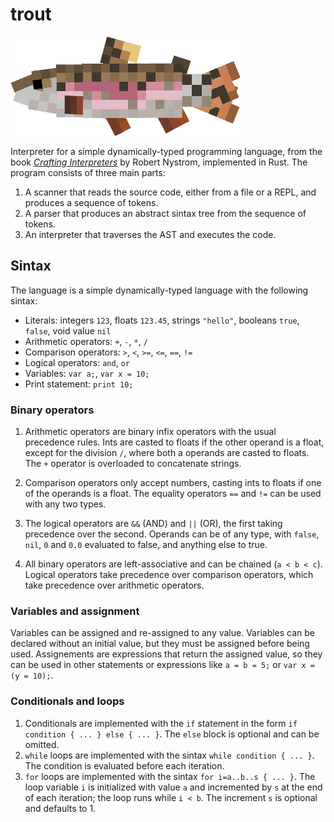 # trout

![minecraft trout](img/trout.webp)

Interpreter for a simple dynamically-typed programming
language, from the book [*Crafting
Interpreters*](https://craftinginterpreters.com/) by Robert
Nystrom, implemented in Rust. The program consists of three main parts:

1. A scanner that reads the source code, either from a file or a REPL, and produces a sequence of tokens.
2. A parser that produces an abstract sintax tree from the sequence of tokens.
3. An interpreter that traverses the AST and executes the code.

## Sintax

The language is a simple dynamically-typed language with the following sintax:

- Literals: integers `123`, floats `123.45`, strings `"hello"`, booleans `true`, `false`, void value `nil`
- Arithmetic operators: `+`, `-`, `*`, `/`
- Comparison operators: `>`, `<`, `>=`, `<=`, `==`, `!=`
- Logical operators: `and`, `or`
- Variables: `var a;`, `var x = 10;`
- Print statement: `print 10;`

### Binary operators
1. Arithmetic operators are binary infix operators with the usual precedence rules. Ints are casted to floats if the other operand is a float, except for the division `/`, where both a operands are casted to floats. The `+` operator is overloaded to concatenate strings.

2. Comparison operators only accept numbers, casting ints to floats if one of the operands is a float. The equality operators `==` and `!=` can be used with any two types.

3. The logical operators are `&&` (AND) and `||` (OR), the first taking precedence over the second. Operands can be of any type, with `false`, `nil`, `0` and `0.0` evaluated to false, and anything else to true.
   
4. All binary operators are left-associative and can be chained (`a < b < c`). Logical operators take precedence over comparison operators, which take precedence over arithmetic operators.

### Variables and assignment
Variables can be assigned and re-assigned to any value. Variables can be declared without an initial value, but they must be assigned before being used. Assignements are expressions that return the assigned value, so they can be used in other statements or expressions like `a = b = 5;` or `var x = (y = 10);`.

### Conditionals and loops

1. Conditionals are implemented with the `if` statement in the form `if condition { ... } else { ... }`. The `else` block is optional and can be omitted.
2. `while` loops are implemented with the sintax `while condition { ... }`. The condition is evaluated before each iteration.
3. `for` loops are implemented with the sintax `for i=a..b..s { ... }`. The loop variable `i` is initialized with value `a` and incremented by `s` at the end of each iteration; the loop runs while `i < b`. The increment `s` is optional and defaults to 1.